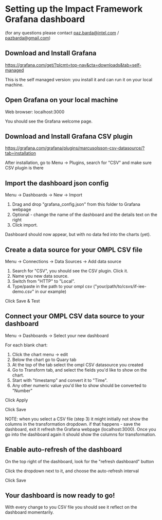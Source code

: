 # Setting up the Impact Framework Grafana dashboard
(for any questions please contact paz.barda@intel.com / pazbarda@gmail.com)

## Download and Install Grafana
https://grafana.com/get/?plcmt=top-nav&cta=downloads&tab=self-managed

This is the self managed version: you install it and can run it on your local machine. 

## Open Grafana on your local machine
Web browser: localhost:3000

You should see the Grafana welcome page.

## Download and Install Grafana CSV plugin
https://grafana.com/grafana/plugins/marcusolsson-csv-datasource/?tab=installation

After installation, go to Menu -> Plugins, search for "CSV" and make sure CSV plugin is there

## Import the dashboard json config

Menu -> Dashboards -> New -> Import

1. Drag and drop "grafana_config.json" from this folder to Grafana webpage
2. Optional - change the name of the dashboard and the details text on the right
3. Click import.

Dashboard should now appear, but with no data fed into the charts (yet).

## Create a data source for your OMPL CSV file
Menu -> Connections -> Data Sources -> Add data source

1. Search for "CSV", you should see the CSV plugin. Click it.
2. Name you new data source.
3. Switch from "HTTP" to "Local".
4. Type/paste in the path to your ompl csv ("your/path/to/csvs/if-iee-demo.csv" in our example)

Click Save & Test



## Connect your OMPL CSV data source to your dashboard

Menu -> Dashboards -> Select your new dashboard 

For each blank chart:

1. Click the chart menu -> edit
2. Below the chart go to Quary tab
3. At the top of the tab select the ompl CSV datasource you created
4. Go to Transform tab, and select the fields you'd like to show on the chart.
5. Start with "timestamp" and convert it to "Time".
6. Any other numeric value you'd like to show should be converted to "Number"

Click Apply

Click Save

NOTE: when you select a CSV file (step 3) it might initially not show the columns in the transformation dropdown. if that happens - save the dashboard, exit it refresh the Grafana webpage (localhost:3000). Once you go into the dashboard again it should show the columns for transformation. 


## Enable auto-refresh of the dashboard

On the top right of the dashboard, look for the "refresh dashboard" button

Click the dropdown next to it, and choose the auto-refresh interval

Click Save

## Your dashboard is now ready to go!
With every change to you CSV file you should see it reflect on the dashboard momentarily.


